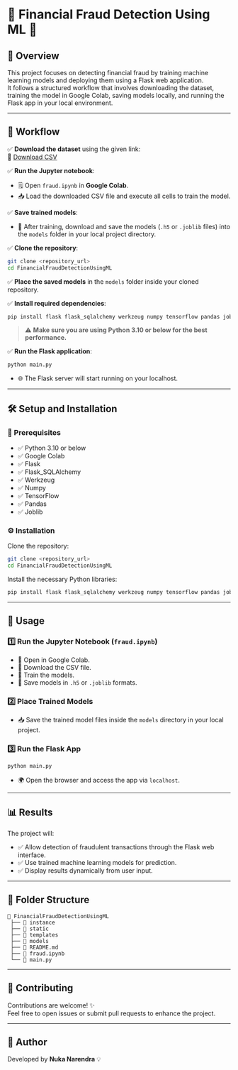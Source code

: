 # 🚨 Financial Fraud Detection Using ML 🚨

## 📖 Overview
This project focuses on detecting financial fraud by training machine learning models and deploying them using a Flask web application.  
It follows a structured workflow that involves downloading the dataset, training the model in Google Colab, saving models locally, and running the Flask app in your local environment.

---

## 📂 Workflow
✅ **Download the dataset** using the given link:  
🔗 [Download CSV](https://drive.google.com/file/d/1Sk9C5EDnNYXA7-fhmH841ap9RiRJxV2-/view?usp=drive_link)

✅ **Run the Jupyter notebook**:
- 🗒️ Open `fraud.ipynb` in **Google Colab**.
- 📥 Load the downloaded CSV file and execute all cells to train the model.

✅ **Save trained models**:
- 💾 After training, download and save the models (`.h5` or `.joblib` files) into the `models` folder in your local project directory.

✅ **Clone the repository**:
```bash
git clone <repository_url>
cd FinancialFraudDetectionUsingML
```

✅ **Place the saved models** in the `models` folder inside your cloned repository.

✅ **Install required dependencies**:
```bash
pip install flask flask_sqlalchemy werkzeug numpy tensorflow pandas joblib
```
> ⚠ **Make sure you are using Python 3.10 or below for the best performance.**

✅ **Run the Flask application**:
```bash
python main.py
```
- 🌐 The Flask server will start running on your localhost.

---

## 🛠️ Setup and Installation

### 🔎 Prerequisites
- ✅ Python 3.10 or below
- ✅ Google Colab
- ✅ Flask
- ✅ Flask_SQLAlchemy
- ✅ Werkzeug
- ✅ Numpy
- ✅ TensorFlow
- ✅ Pandas
- ✅ Joblib

### ⚙️ Installation
Clone the repository:
```bash
git clone <repository_url>
cd FinancialFraudDetectionUsingML
```
Install the necessary Python libraries:
```bash
pip install flask flask_sqlalchemy werkzeug numpy tensorflow pandas joblib
```

---

## 🚀 Usage

### 1️⃣ Run the Jupyter Notebook (`fraud.ipynb`)
- 📖 Open in Google Colab.
- 📂 Download the CSV file.
- 🤖 Train the models.
- 💾 Save models in `.h5` or `.joblib` formats.

### 2️⃣ Place Trained Models
- 📥 Save the trained model files inside the `models` directory in your local project.

### 3️⃣ Run the Flask App
```bash
python main.py
```
- 🌍 Open the browser and access the app via `localhost`.

---

## 📊 Results
The project will:
- ✅ Allow detection of fraudulent transactions through the Flask web interface.
- ✅ Use trained machine learning models for prediction.
- ✅ Display results dynamically from user input.

---

## 📁 Folder Structure
```
📂 FinancialFraudDetectionUsingML  
 ├── 📁 instance  
 ├── 📁 static  
 ├── 📁 templates  
 ├── 📁 models  
 ├── 📄 README.md  
 ├── 📓 fraud.ipynb  
 └── 🐍 main.py  
```

---

## 🤝 Contributing
Contributions are welcome! ✨  
Feel free to open issues or submit pull requests to enhance the project.


---

## 👤 Author
Developed by **Nuka Narendra** 💡

